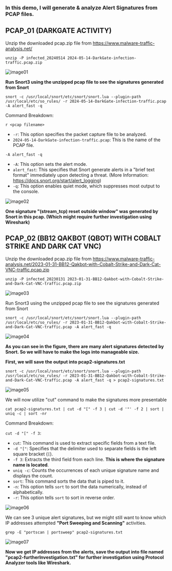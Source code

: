 ### **In this demo, I will generate & analyze **Alert Signatures** from PCAP files.**

## PCAP_01 (DARKGATE ACTIVITY)

Unzip the downloaded pcap.zip file from https://www.malware-traffic-analysis.net/

```
unzip -P infected_20240514 2024-05-14-DarkGate-infection-traffic.pcap.zip
```
![image01](https://github.com/user-attachments/assets/04cda474-a424-4bd6-8701-dfc15f2f4310)

**Run Snort3 using the unzipped pcap file to see the signatures generated from Snort**

```
snort -c /usr/local/snort/etc/snort/snort.lua --plugin-path /usr/local/etc/so_rules/ -r 2024-05-14-DarkGate-infection-traffic.pcap -A alert_fast -q
```

Command Breakdown:

`r <pcap filename>`

- `-r`: This option specifies the packet capture file to be analyzed.
- `2024-05-14-DarkGate-infection-traffic.pcap`: This is the name of the PCAP file.

`-A alert_fast -q`

- `-A`: This option sets the alert mode.
- `alert_fast`: This specifies that Snort generate alerts in a "brief text format" immediately upon detecting a threat. (More Information: https://docs.snort.org/start/alert_logging)
- `-q`: This option enables quiet mode, which suppresses most output to the console.

![image02](https://github.com/user-attachments/assets/e2918d05-6aae-4465-9b78-9a3cc31912f4)

**One signature "(stream_tcp) reset outside window" was generated by Snort in this pcap. (Which might require further investigation using Wireshark)**

## PCAP_02 (BB12 QAKBOT (QBOT) WITH COBALT STRIKE AND DARK CAT VNC)

Unzip the downloaded pcap.zip file from https://www.malware-traffic-analysis.net/2023-01-31-BB12-Qakbot-with-Cobalt-Strike-and-Dark-Cat-VNC-traffic.pcap.zip

```
unzip -P infected_20230131 2023-01-31-BB12-Qakbot-with-Cobalt-Strike-and-Dark-Cat-VNC-traffic.pcap.zip
```
![image03](https://github.com/user-attachments/assets/947220d0-481e-4da3-ad71-2b8ab699dbc1)

Run Snort3 using the unzipped pcap file to see the signatures generated from Snort

```
snort -c /usr/local/snort/etc/snort/snort.lua --plugin-path /usr/local/etc/so_rules/ -r 2023-01-31-BB12-Qakbot-with-Cobalt-Strike-and-Dark-Cat-VNC-traffic.pcap -A alert_fast -q
```
![image04](https://github.com/user-attachments/assets/f9bef7f6-0f33-4456-bde7-00e7f82c0e02)

**As you can see in the figure, there are many alert signatures detected by Snort. So we will have to make the logs into manageable size.**

**First, we will save the output into pcap2-signatures.txt**

```
snort -c /usr/local/snort/etc/snort/snort.lua --plugin-path /usr/local/etc/so_rules/ -r 2023-01-31-BB12-Qakbot-with-Cobalt-Strike-and-Dark-Cat-VNC-traffic.pcap -A alert_fast -q > pcap2-signatures.txt
```
![image05](https://github.com/user-attachments/assets/d70ed637-1776-4127-9466-375489bdc93b)

We will now utilize "cut" command to make the signatures more presentable

```
cat pcap2-signatures.txt | cut -d "[" -f 3 | cut -d '"' -f 2 | sort | uniq -c | sort -nr
```

Command Breakdown:

`cut -d "[" -f 3`:

- `cut`: This command is used to extract specific fields from a text file.
- `-d "["`: Specifies that the delimiter used to separate fields is the left square bracket (`[`).
- `-f 3`: Extracts the third field from each line. **This is where the signature name is located**.
- `uniq -c`: Counts the occurrences of each unique signature name and displays the count.
- `sort`: This command sorts the data that is piped to it.
- `-n`: This option tells `sort` to sort the data numerically, instead of alphabetically.
- `-r`: This option tells `sort` to sort in reverse order.

![image06](https://github.com/user-attachments/assets/b0b518a0-b21a-4f36-818b-1bcfb797d6f1)

We can see 3 unique alert signatures, but we might still want to know which IP addresses attempted **"Port Sweeping and Scanning"** activities.

```
grep -E "portscan | portsweep" pcap2-signatures.txt 
```
![image07](https://github.com/user-attachments/assets/3fe81bd1-d1a3-4c77-b3ed-c8644168f7b0)

**Now we get IP addresses from the alerts, save the output into file named "pcap2-furtherInvestigation.txt" for further investigation using Protocol Analyzer tools like Wireshark.**
